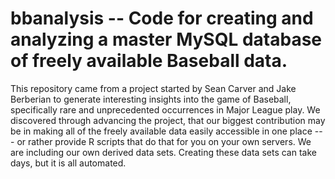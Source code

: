 # bbanalysis -- Code for creating and analyzing a master MySQL database of freely available Baseball data.

This repository came from a project started by Sean Carver and Jake Berberian to generate interesting insights into the game of Baseball, specifically rare and unprecedented occurrences in Major League play.  We discovered through advancing the project, that our biggest contribution may be in making all of the freely available data easily accessible in one place --- or rather provide R scripts that do that for you on your own servers.  We are including our own derived data sets.  Creating these data sets can take days, but it is all automated.
